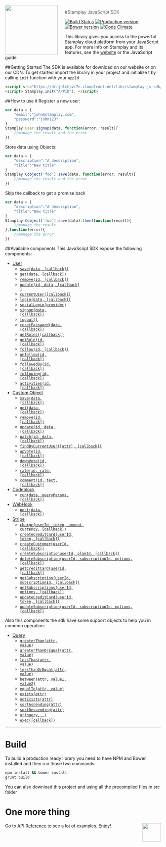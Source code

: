 <img src="https://editor.stamplay.com/img/logo-robot-no-neck.png" align="left" width="170px" height="160px"/>
<img align="left" width="0" height="160px" hspace="10"/>

> #Stamplay JavaScript SDK

[![Build Status](https://travis-ci.org/Stamplay/stamplay-js-sdk.svg?branch=master)](https://travis-ci.org/Stamplay/stamplay-js-sdk)
[![Production version](http://img.shields.io/badge/download-47%20kB-blue.svg)](https://raw.githubusercontent.com/Stamplay/stamplay-js-sdk/master/dist/stamplay.min.js)
[![Bower version](https://badge.fury.io/bo/stamplay-js-sdk.svg)](http://badge.fury.io/bo/stamplay-js-sdk)
[![Code Climate](https://codeclimate.com/github/Stamplay/stamplay-js-sdk/badges/gpa.svg)](https://codeclimate.com/github/Stamplay/stamplay-js-sdk)

This library  gives you access to the powerful Stamplay cloud platform from your JavaScript app. For more info on Stamplay and its features, see the <a href="https://stamplay.com">website</a> or the JavaScript guide
<br>

##Getting Started
The SDK is available for download on our website or on our CDN. To get started import the library in your project and initialize t by calling `init` function with your `appId`
```HTML
<script src="https://drrjhlchpvi7e.cloudfront.net/libs/stamplay-js-sdk/1.3.3/stamplay.min.js"></script>
<script> Stamplay.init("APPID"); </script>
```

##How to use it
Register a new user:
```javascript
var data = {
	"email":"john@stamplay.com",
	"password":"john123"
}
Stamplay.User.signup(data, function(error, result){
	//manage the result and the error
})
```
Store data using Objects:
```javascript
var data = {
	"description":"A description",
	"title":"New title"
}
Stamplay.Cobject('foo').save(data, function(error, result){
	//manage the result and the error
})
```
Skip the callback to get a promise back
```javascript
var data = {
	"description":"A description",
	"title":"New title"
}
Stamplay.Cobject('foo').save(data).then(function(result){
	//manage the result
},function(error){
	//manage the error
})
```

##Available components
This JavaScript SDK expose the following components:
 
* [User](#user)
	* <a href="#User.save"> <code>save(data, [callback])</code></a>
  * <a href="#User.get"> <code>get(data, [callback])</code></a>
  * <a href="#User.remove"> <code>remove(id, [callback])</code></a>
  * <a href="#User.update"> <code>update(id, data, [callback] )</code></a>
  * <a href="#User.currentUser"> <code>currentUser([callback])</code></a>
  * <a href="#User.login"><code>login(data, [callback])</code></a>
  * <a href="#User.socialLogin"><code>socialLogin(provider)</code></a>
  * <a href="#User.signup"><code>signup(data, [callback])</code></a>
  * <a href="#User.logout"><code>logout()</code></a>
  * <a href="#User.resetPassword"><code>resetPassword(data, [callback])</code></a>
  * <a href="#User.getRoles"><code>getRoles([callback])</code></a>
  * <a href="#User.getRole"><code>getRole(id, [callback])</code></a>
  * <a href="#User.follow"><code>follow(id, [callback])</code></a>
  * <a href="#User.unfollow"><code>unfollow(id, [callback])</code></a>
  * <a href="#User.followedBy"><code>followedBy(id, [callback])</code></a>
  * <a href="#User.following"><code>following(id, [callback])</code></a>
  * <a href="#User.activities"><code>activities(id, [callback])</code></a>
* [Custom Object](#custom-object)
	* <a href="#custom-object.save"> <code>save(data, [callback])</code></a>
	* <a href="#custom-object.get"> <code>get(data, [callback])</code></a>
	* <a href="#custom-object.remove"> <code>remove(id, [callback])</code></a>
	* <a href="#custom-object.update"> <code>update(id, data, [callback])</code></a>
	* <a href="#custom-object.patch"> <code>patch(id, data, [callback])</code></a>
	* <a href="#custom-object.findByCurrentUser"> <code>findByCurrentUser([attr], [callback])</code></a>
	* <a href="#custom-object.upVote"> <code>upVote(id, [callback])</code></a>
	* <a href="#custom-object.downVote"> <code>downVote(id, [callback])</code></a>
	* <a href="#custom-object.rate"> <code>rate(id, rate, [callback])</code></a>
	* <a href="#custom-object.comment"> <code>comment(id, text, [callback])</code></a>
* [Codeblock](#codeblock)
	* <a href="#codeblock.run"> <code>run(data, queryParams, [callback])</code></a> 
* [WebHook](#webhook)
	* <a href="#webhook.post"> <code>post(data, [callback])</code></a> 
* [Stripe](#stripe)
	* <a href="#stripe.charge"> <code>charge(userId, token, amount, currency, [callback])</code></a> 
	* <a href="#stripe.createCreditCard"> <code>createCreditCard(userId, token, [callback])</code></a> 
	* <a href="#stripe.createCustomer"> <code>createCustomer(userId, [callback])</code></a> 
	* <a href="#stripe.createSubscription"> <code>createSubscriptionuserId, planId, [callback])</code></a> 
	* <a href="#stripe.deleteSubscription"> <code>deleteSubscription(userId, subscriptionId, options, [callback])</code></a> 
	* <a href="#stripe.getCreditCard"> <code>getCreditCard(userId, [callback])</code></a> 
	* <a href="#stripe.getSubscription"> <code>getSubscription(userId, subscriptionId, [callback])</code></a> 
	* <a href="#stripe.getSubscriptions"> <code>getSubscriptions(userId, options, [callback])</code></a> 
	* <a href="#stripe.updateCreditCard"> <code>updateCreditCard(userId, token, [callback])</code></a> 
	* <a href="#stripe.updateSubscription"> <code>updateSubscription(userId, subscriptionId, options, [callback])</code></a> 

Also this components the sdk have some support objects to help you in common operation:

* [Query](#query)
	* <a href="#query.greaterThan"> <code>greaterThan(attr, value)</code></a> 
	* <a href="#query.greaterThanOrEqual"> <code>greaterThanOrEqual(attr, value)</code></a> 
	* <a href="#query.lessThan"> <code>lessThan(attr, value)</code></a> 
	* <a href="#query.lessThanOrEqual"> <code>lessThanOrEqual(attr, value)</code></a> 
	* <a href="#query.between"> <code>between(attr, value1, value2)</code></a> 
	* <a href="#query.equalTo"> <code>equalTo(attr, value)</code></a> 
	* <a href="#query.exists"> <code>exists(attr)</code></a> 
	* <a href="#query.notExists"> <code>notExists(attr)</code></a> 
	* <a href="#query.sortAscending"> <code>sortAscending(attr)</code></a> 
	* <a href="#query.sortDescending"> <code>sortDescending(attr)</code></a> 
	* <a href="#query.or"> <code>or(query,..)</code></a> 
	* <a href="#query.exec"> <code>exec([callback])</code></a> 


  
-------------------------------------------------------

# Build
To build a production ready library you need to have NPM and Bower installed and then run those two commands:

```bash
npm install && bower install
grunt build
```
You can also download this project and using all the precompiled files in src folder

# One more thing
Go to [API Reference](https://stamplay.com/docs/jssdk) to see a lot of examples.
Enjoy!
<img align="right" src="https://editor.stamplay.com/img/logo-robot-no-neck.png" height=60>

